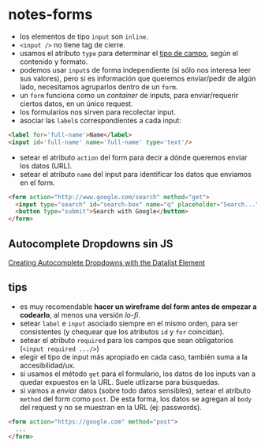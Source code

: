 # notes-forms

- los elementos de tipo `input` son `inline`.
- `<input />` no tiene tag de cierre.
- usamos el atributo `type` para determinar el [tipo de campo](https://developer.mozilla.org/en-US/docs/Web/HTML/Element/input), según el contenido y formato.
- podemos usar `input`s de forma independiente (si sólo nos interesa leer sus valores), pero si es información que queremos enviar/pedir de algún lado, necesitamos agruparlos dentro de un `form`.
- un `form` funciona como un _container_ de inputs, para enviar/requerir ciertos datos, en un único request.
- los formularios nos sirven para recolectar input.
- asociar las `label`s correspondientes a cada input:

```html
<label for='full-name'>Name</label>
<input id='full-name' name='full-name' type='text'/>
```

- setear el atributo `action` del form para decir a dónde queremos enviar los datos (URL).
- setear el atributo `name` del input para identificar los datos que enviamos en el form.

```html
<form action="http://www.google.com/search" method="get">
  <input type="search" id="search-box" name="q" placeholder="Search..." autocomplete="on" />
  <button type="submit">Search with Google</button>
</form>
```

## Autocomplete Dropdowns sin JS

[Creating Autocomplete Dropdowns with the Datalist Element](https://blog.teamtreehouse.com/creating-autocomplete-dropdowns-datalist-element)

## tips

- es muy recomendable **hacer un wireframe del form antes de empezar a codearlo**, al menos una versión _lo-fi_.
- setear `label` e `input` asociado siempre en el mismo orden, para ser consistentes (y chequear que los atributos `id` y `for` coincidan).
- setear el atributo `required` para los campos que sean obligatorios (`<input required .../>`)
- elegir el tipo de input más apropiado en cada caso, también suma a la accesibilidad/ux.
- si usamos el método `get` para el formulario, los datos de los inputs van a quedar expuestos en la URL. Suele utlizarse para búsquedas.
- si vamos a _enviar_ datos (sobre todo datos sensibles), setear el atributo `method` del form como `post`. De esta forma, los datos se agregan al `body` del request y no se muestran en la URL (ej: passwords).

```html
<form action="https://google.com" method="post">
  ...
</form>
```
